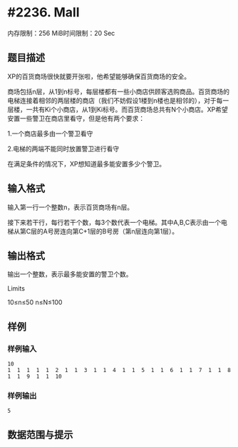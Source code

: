 # #2236. Mall

内存限制：256 MiB时间限制：20 Sec

## 题目描述

XP的百货商场很快就要开张啦，他希望能够确保百货商场的安全。

商场包括n层，从1到n标号，每层楼都有一些小商店供顾客选购商品。百货商场的电梯连接着相邻的两层楼的商店（我们不妨假设1楼到n楼也是相邻的），对于每一层楼，一共有Ki个小商店，从1到Ki标号。而百货商场总共有N个小商店。XP希望安置一些警卫在商店里看守，但是他有两个要求：

1.一个商店最多由一个警卫看守

2.电梯的两端不能同时放置警卫进行看守

在满足条件的情况下，XP想知道最多能安置多少个警卫。

## 输入格式

输入第一行一个整数n，表示百货商场有n层。

接下来若干行，每行若干个数，每3个数代表一个电梯。其中A,B,C表示由一个电梯从第C层的A号房连向第C+1层的B号房（第n层连向第1层）。

## 输出格式

输出一个整数，表示最多能安置的警卫个数。

Limits

10&le;n&le;50        n&le;N&le;100

## 样例

### 样例输入

    
    10
    1  1  1  1  1  2  1  1  3  1  1  4  1  1  5  1  1  6  1  1  7  1  1  8  1  1  9  1  1  10
    
    

### 样例输出

    
    5
    

## 数据范围与提示
